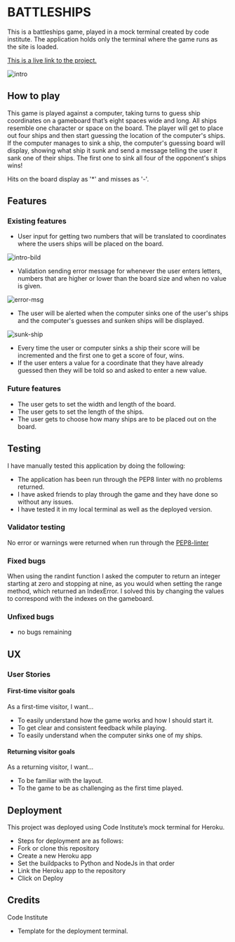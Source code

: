 # BATTLESHIPS

This is a battleships game, played in a mock terminal created by code institute. The application holds only the terminal where the game runs as the site is loaded.

[This is a live link to the project.](http://battleships-vs-computer.herokuapp.com/)

![intro](https://user-images.githubusercontent.com/89077706/154116688-ba745c5a-fa7c-47f1-971d-3eceb43972ad.png)

## How to play

This game is played against a computer, taking turns to guess ship coordinates on a gameboard that’s eight spaces wide and long. All ships resemble one character or space on the board. The player will get to place out four ships and then start guessing the location of the computer's ships. If the computer manages to sink a ship, the computer's guessing board will display, showing what ship it sunk and send a message telling the user it sank one of their ships. The first one to sink all four of the opponent's ships wins!

Hits on the board display as '*' and misses as '-'.

## Features

### Existing features

- User input for getting two numbers that will be translated to coordinates where the users ships will be placed on the board.

![intro-bild](https://user-images.githubusercontent.com/89077706/154128329-fcd4521e-6498-43a8-bce5-047ce2826d50.png)
- Validation sending error message for whenever the user enters letters, numbers that are higher or lower than the board size and when no value is given.

![error-msg](https://user-images.githubusercontent.com/89077706/154128335-a1226f13-3699-4c73-b9cb-ec8b9fa2fa30.png)
- The user will be alerted when the computer sinks one of the user's ships and the computer's guesses and sunken ships will be displayed.

![sunk-ship](https://user-images.githubusercontent.com/89077706/154128338-47658df1-c1fa-4612-b3ad-3ba0cf8bf1b8.png)
- Every time the user or computer sinks a ship their score will be incremented and the first one to get a score of four, wins.
- If the user enters a value for a coordinate that they have already guessed then they will be told so and asked to enter a new value.


### Future features 
- The user gets to set the width and length of the board.
- The user gets to set the length of the ships.
- The user gets to choose how many ships are to be placed out on the board.

## Testing

I have manually tested this application by doing the following:

- The application has been run through the PEP8 linter with no problems returned.
- I have asked friends to play through the game and they have done so without any issues.
- I have tested it in my local terminal as well as the deployed version.

### Validator testing

No error or warnings were returned when run through the [PEP8-linter](http://pep8online.com/)

### Fixed bugs
When using the randint function I asked the computer to return an integer starting at zero and stopping at nine, as you would when setting the range method, which returned an IndexError. I solved this by changing the values to correspond with the indexes on the gameboard. 

### Unfixed bugs
- no bugs remaining

## UX

### User Stories

#### First-time visitor goals
As a first-time visitor, I want…
- To easily understand how the game works and how I should start it.
- To get clear and consistent feedback while playing.
- To easily understand when the computer sinks one of my ships.

#### Returning visitor goals
As a returning visitor, I want…
- To be familiar with the layout.
- To the game to be as challenging as the first time played.

## Deployment

This project was deployed using Code Institute’s mock terminal for Heroku.

- Steps for deployment are as follows:
- Fork or clone this repository
- Create a new Heroku app
- Set the buildpacks to Python and NodeJs in that order
- Link the Heroku app to the repository
- Click on Deploy

## Credits

Code Institute 
- Template for the deployment terminal.
